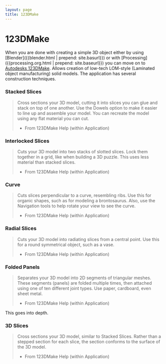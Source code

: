 ```yaml
---
layout: page
title: 123DMake
---
```


# 123DMake

When you are done with creating a simple 3D object either by using [Blender]({{blender.html | prepend: site.basurl}}) or with [Processing]({{processing.org.html | prepend: site.baseurl}}) you can move on to [Autodesks 123DMake](http://www.123dapp.com/make). Allows creation of low-tech LOM-style (Laminated object manufacturing) solid models. The application has several construction techniques.  

### Stacked Slices  

> Cross sections your 3D model, cutting it into slices you can glue and stack on top of one another. Use the Dowels option to make it easier to line up and assemble your model. You can recreate the model using any flat material you can cut.  
> - From 123DMake Help (within Application)  

### Interlocked Slices

> Cuts your 3D model into two stacks of slotted slices. Lock them together in a grid, like when building a 3D puzzle. This uses less material than stacked slices.  
> - From 123DMake Help (within Application)  


### Curve  

>Cuts slices perpendicular to a curve, resembling ribs. Use this for organic shapes, such as for modeling a brontosaurus. Also, use the Navigation tools to help rotate your view to see the 
curve.  
> - From 123DMake Help (within Application)  


### Radial Slices  

>Cuts your 3D model into radiating slices from a central point.  Use this for a round symmetrical object, such as a vase.  
> - From 123DMake Help (within Application)  


### Folded Panels   

> Separates your 3D model into 2D segments of triangular meshes. These segments (panels) are folded multiple times, then attached using one of ten different joint types. Use paper, cardboard, even sheet metal.  
> - From 123DMake Help (within Application)  

This goes into depth.  


### 3D Slices
>Cross sections your 3D model, similar to Stacked Slices. Rather than a stepped section for each slice, the section conforms to the surface of the 3D model. 
> - From 123DMake Help (within Application)  

